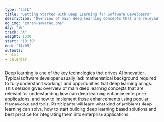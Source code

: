 ```yaml
---
type: "talk"
title: "Getting Started with Deep Learning for Software Developers"
description: "Overview of main deep learning concepts that are relevant for understanding how can deep learning enhance enterprise applications"
og_img: "zoran-sevarac.png"
day: "26"
track: "A"
weight: 1330
start: "13:30"
end: "14:05"
outputs:
- html
- calendar
---
```


Deep learning is one of the key technologies that drives AI innovation. Typical software developer usually lack mathematical background required to fully understand workings and opportunities that deep learning brings. This session gives overview of main deep learning concepts that are relevant for understanding how can deep learning enhance enterprise applications, and how to implement those enhancements using popular frameworks and tools.
Participants will learn what kind of problems deep learning can solve, how to start building deep learning based solutions and best practice for integrating them into enterprise applications.

<!--
The idea of this session is to help software developers to quickly get on the right track with deep learning and understand what it can do for them, and how to implement it in their applications. Although there is a lot of materials on this topic, it is usually hard for typical software developer to get started, without going back to school and re-learning all the math they missed/skipped.  Also it gives high level ideas what kind of problems it can solve, how to approach those problems, what are the best practice etc.
-->
